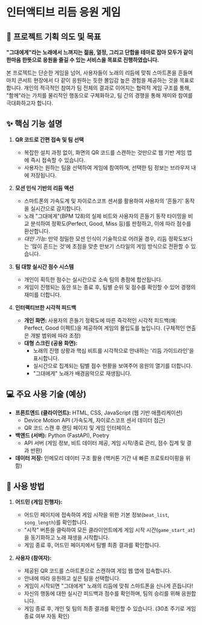 # 인터액티브 리듬 응원 게임

## 🎯 프로젝트 기획 의도 및 목표

**"그대에게"라는 노래에서 느껴지는 젊음, 열정, 그리고 단합을 테마로 잡아 모두가 같이 한마음 한뜻으로 응원을 즐길 수 있는 서비스을 목표로 진행하였습니다.**

본 프로젝트는 단순한 게임을 넘어, 사용자들이 노래의 리듬에 맞춰 스마트폰을 흔들며 마치 콘서트 현장에서 다 같이 응원하는 듯한 몰입감 높은 경험을 제공하는 것을 목표로 합니다. 개인의 적극적인 참여가 팀 전체의 결과로 이어지는 협력적 게임 구조를 통해, "함께"라는 가치를 물리적인 행동으로 구체화하고, 팀 간의 경쟁을 통해 재미와 참여를 극대화하고자 합니다.

## ✨ 핵심 기능 설명

1.  **QR 코드로 간편 접속 및 팀 선택**
    * 복잡한 설치 과정 없이, 화면의 QR 코드를 스캔하는 것만으로 웹 기반 게임 앱에 즉시 접속할 수 있습니다.
    * 사용자는 원하는 팀을 선택하여 게임에 참여하며, 선택한 팀 정보는 브라우저 내에 저장됩니다.

2.  **모션 인식 기반의 리듬 액션**
    * 스마트폰의 가속도계 및 자이로스코프 센서를 활용하여 사용자의 '흔들기' 동작을 실시간으로 감지합니다.
    * 노래 "그대에게"(BPM 128)의 실제 비트와 사용자의 흔들기 동작 타이밍을 비교 분석하여 정확도(Perfect, Good, Miss 등)를 판정하고, 이에 따라 점수를 환산합니다.
    * *대안 기능:* 만약 정밀한 모션 인식이 기술적으로 어려울 경우, 리듬 정확도보다는 '많이 흔드는 것'에 초점을 맞춘 만보기 스타일의 게임 방식으로 전환할 수 있습니다.

3.  **팀 대항 실시간 점수 시스템**
    * 개인이 획득한 점수는 실시간으로 소속 팀의 총점에 합산됩니다.
    * 게임이 진행되는 동안 또는 종료 후, 팀별 순위 및 점수를 확인할 수 있어 경쟁의 재미를 더합니다.

4.  **인터랙티브한 시각적 피드백**
    * **개인 화면:** 사용자의 흔들기 정확도에 따른 즉각적인 시각적 피드백(예: Perfect, Good 이펙트)을 제공하여 게임의 몰입도를 높입니다. (구체적인 연출은 개발 범위에 따라 조정)
    * **대형 스크린 (공용 화면):**
        * 노래의 진행 상황과 핵심 비트를 시각적으로 안내하는 '리듬 가이드라인'을 표시합니다.
        * 실시간으로 집계되는 팀별 점수 현황을 보여주어 응원의 열기를 더합니다.
        * "그대에게" 노래가 배경음악으로 재생됩니다.

## 💻 주요 사용 기술 (예상)

* **프론트엔드 (클라이언트):** HTML, CSS, JavaScript (웹 기반 애플리케이션)
    * Device Motion API (가속도계, 자이로스코프 센서 데이터 접근)
    * QR 코드 스캔 후 랜딩 페이지 및 게임 인터페이스
* **백엔드 (서버):** Python (FastAPI), Poetry
    * API 서버 (게임 정보, 비트 데이터 제공, 게임 시작/종료 관리, 점수 집계 및 결과 반환)
* **데이터 저장:** 인메모리 데이터 구조 활용 (핵커톤 기간 내 빠른 프로토타이핑을 위함)

## 🚀 사용 방법

1.  **어드민 (게임 진행자):**
    * 어드민 페이지에 접속하여 게임 시작을 위한 기본 정보(`beat_list`, `song_length`)를 확인합니다.
    * "시작" 버튼을 클릭하여 모든 클라이언트에게 게임 시작 시간(`game_start_at`)을 동기화하고 노래 재생을 시작합니다.
    * 게임 종료 후, 어드민 페이지에서 팀별 최종 결과를 확인합니다.

2.  **사용자 (참여자):**
    * 제공된 QR 코드를 스마트폰으로 스캔하여 게임 웹 앱에 접속합니다.
    * 안내에 따라 응원하고 싶은 팀을 선택합니다.
    * 게임이 시작되면 "그대에게" 노래의 리듬에 맞춰 스마트폰을 신나게 흔듭니다!
    * 자신의 행동에 대한 실시간 피드백과 점수를 확인하며, 팀의 승리를 위해 응원합니다.
    * 게임 종료 후, 개인 및 팀의 최종 결과를 확인할 수 있습니다. (30초 주기로 게임 종료 여부 자동 확인)
